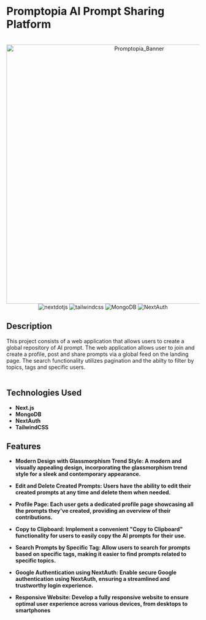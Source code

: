 <h1>Promptopia AI Prompt Sharing Platform</h1>

<div align="center">
  <br />
    <a href="https://project-promptopia-snowy-six.vercel.app/" target="_blank">
    <img width="677" alt="Promptopia_Banner" src="https://github.com/jamores07/project_promptopia/assets/126208216/c3665e47-b99d-4e81-856f-d8bc0040356c">
    </a>
  <br />

  <div>
    <img src="https://img.shields.io/badge/-Next_JS-black?style=for-the-badge&logoColor=white&logo=nextdotjs&color=000000" alt="nextdotjs" />
    <img src="https://img.shields.io/badge/-Tailwind_CSS-black?style=for-the-badge&logoColor=white&logo=tailwindcss&color=06B6D4" alt="tailwindcss" />
    <img src="https://img.shields.io/badge/MongoDB-47A248?style=for-the-badge&logo=mongodb&logoColor=white" alt="MongoDB" />
    <img src="https://img.shields.io/npm/v/next-auth?style=for-the-badge&color=green&label=next-auth" alt="NextAuth" />
    
  </div>

</div>


<h2>Description</h2>
This project consists of a web application that allows users to create a global repository of AI prompt. The web application allows user to join and create a profile, post and share prompts via a global feed on the landing page. The search functionality utilizes pagination and the abilty to filter by topics, tags and specific users. 
<br />
<br />

<h2>Technologies Used</h2>

- <b> Next.js 
- <b> MongoDB
- <b> NextAuth
- <b> TailwindCSS

<h2>Features</h2>

- **Modern Design with Glassmorphism Trend Style**: A modern and visually appealing design, incorporating the glassmorphism trend style for a sleek and contemporary appearance.

- **Edit and Delete Created Prompts**: Users have the ability to edit their created prompts at any time and delete them when needed.

- **Profile Page**: Each user gets a dedicated profile page showcasing all the prompts they've created, providing an overview of their contributions.

- **Copy to Clipboard**: Implement a convenient "Copy to Clipboard" functionality for users to easily copy the AI prompts for their use.

- **Search Prompts by Specific Tag**: Allow users to search for prompts based on specific tags, making it easier to find prompts related to specific topics.

- **Google Authentication using NextAuth**: Enable secure Google authentication using NextAuth, ensuring a streamlined and trustworthy login experience.

- **Responsive Website**: Develop a fully responsive website to ensure optimal user experience across various devices, from desktops to smartphones
